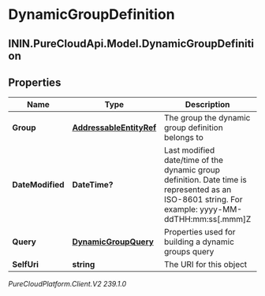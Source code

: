 # DynamicGroupDefinition

## ININ.PureCloudApi.Model.DynamicGroupDefinition

## Properties

|Name | Type | Description | Notes|
|------------ | ------------- | ------------- | -------------|
| **Group** | [**AddressableEntityRef**](AddressableEntityRef) | The group the dynamic group definition belongs to | |
| **DateModified** | **DateTime?** | Last modified date/time of the dynamic group definition. Date time is represented as an ISO-8601 string. For example: yyyy-MM-ddTHH:mm:ss[.mmm]Z | |
| **Query** | [**DynamicGroupQuery**](DynamicGroupQuery) | Properties used for building a dynamic groups query | |
| **SelfUri** | **string** | The URI for this object | [optional] |



_PureCloudPlatform.Client.V2 239.1.0_
